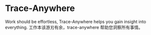 # Trace-Anywhere
Work should be effortless, Trace-Anywhere helps you gain insight into everything.  工作本该游刃有余，trace-anywhere 帮助您洞察所有事情。
